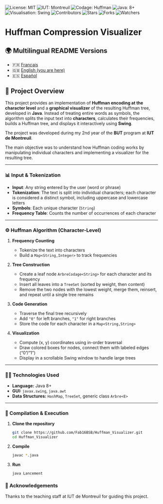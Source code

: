 ![License: MIT](https://img.shields.io/badge/Licence-MIT-green)
![IUT: Montreuil](https://img.shields.io/badge/IUT-Montreuil-red)
![Codage: Huffman](https://img.shields.io/badge/Codage-Huffman-purple)
![Java: 8+](https://img.shields.io/badge/Java-8%2B-brightgreen)
![Visualisation: Swing](https://img.shields.io/badge/Visualisation-Swing-yellow)
![Contributors](https://img.shields.io/badge/Contributors-1-orange)
![Stars](https://img.shields.io/github/stars/Fab16BSB/Huffman_Visualizer?color=orange)
![Forks](https://img.shields.io/github/forks/Fab16BSB/Huffman_Visualizer?color=orange)
![Watchers](https://img.shields.io/github/watchers/Fab16BSB/Huffman_Visualizer?color=orange)

# Huffman Compression Visualizer

## 🌍 Multilingual README Versions

- 🇫🇷 [Français](./README.fr.md)  
- 🇬🇧 [English (you are here)](#)  
- 🇪🇸 [Español](./README.es.md)  

## 📘 Project Overview

This project provides an implementation of **Huffman encoding at the character level** and a **graphical visualizer** of the resulting Huffman tree, developed in **Java**. Instead of treating entire words as symbols, the algorithm splits the input text into **characters**, calculates their frequencies, builds a Huffman tree, and displays it interactively using **Swing**.

The project was developed during my 2nd year of the **BUT** program at **IUT de Montreuil**.

The main objective was to understand how Huffman coding works by manipulating individual characters and implementing a visualizer for the resulting tree.

---

### 📊 Input & Tokenization

- **Input**: Any string entered by the user (word or phrase)  
- **Tokenization**: The text is split into individual characters; each character is considered a distinct symbol, including uppercase and lowercase letters  
- **Symbols**: Each unique character (`String`)  
- **Frequency Table**: Counts the number of occurrences of each character  

---

### ⚙️ Huffman Algorithm (Character-Level)

1. **Frequency Counting**  
   - Tokenize the text into characters  
   - Build a `Map<String,Integer>` to track frequencies  

2. **Tree Construction**  
   - Create a leaf node `ArbreCodage<String>` for each character and its frequency  
   - Insert all leaves into a `TreeSet` (sorted by weight, then content)  
   - Remove the two nodes with the lowest weight, merge them, reinsert, and repeat until a single tree remains  

3. **Code Generation**  
   - Traverse the final tree recursively  
   - Add `"0"` for left branches, `"1"` for right branches  
   - Store the code for each character in a `Map<String,String>`  

4. **Visualization**  
   - Compute (x, y) coordinates using in-order traversal  
   - Draw colored boxes for nodes, connect them with labeled edges (“0”/“1”)  
   - Display in a scrollable Swing window to handle large trees  

---

### 🧑‍💻 Technologies Used

- **Language:** Java 8+  
- **GUI:** `javax.swing`, `java.awt`  
- **Data Structures:** `HashMap`, `TreeSet`, generic class `Arbre<E>`  

---

### 📝 Compilation & Execution

1. **Clone the repository**  
   ```bash
   git clone https://github.com/Fab16BSB/Huffman_Visualizer.git
   cd Huffman_Visualizer
   ```

2. **Compile**
   ```bash
   javac *.java
   ```
3. **Run**
   ```bash
   java Lancement
   ```
### 🙌 Acknowledgements
Thanks to the teaching staff at IUT de Montreuil for guiding this project.
